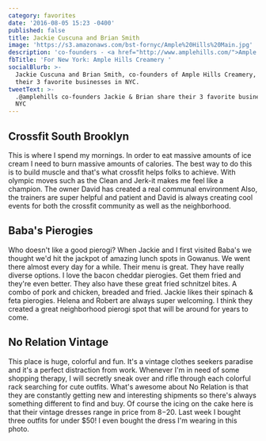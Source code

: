 ```yaml
---
category: favorites
date: '2016-08-05 15:23 -0400'
published: false
title: Jackie Cuscuna and Brian Smith
image: 'https://s3.amazonaws.com/bst-fornyc/Ample%20Hills%20Main.jpg'
description: 'co-founders - <a href="http://www.amplehills.com/">Ample Hills Creamery</a>'
fbTitle: 'For New York: Ample Hills Creamery '
socialBlurb: >-
  Jackie Cuscuna and Brian Smith, co-founders of Ample Hills Creamery, share
  their 3 favorite businesses in NYC. 
tweetText: >-
  .@amplehills co-founders Jackie & Brian share their 3 favorite businesses in
  NYC
---
```

## Crossfit South Brooklyn
This is where I spend my mornings.  In order to eat massive amounts of ice cream I need to burn massive amounts of calories. The best way to do this is to build muscle and that's what crossfit helps folks to achieve.  With olympic moves such as the Clean and Jerk-it makes me feel like a champion.  The owner David has created a real communal environment  Also, the trainers are super helpful and patient and David is always creating cool events for both the crossfit community as well as the neighborhood.
 
## Baba's Pierogies
Who doesn't like a good pierogi?  When Jackie and I first visited Baba's we thought we'd hit the jackpot of amazing lunch spots in Gowanus.  We went there almost every day for a while.  Their menu is great.  They have really diverse options.  I love the bacon cheddar pierogies.  Get them fried and they're even better.   They also have these great fried schnitzel bites.  A combo of pork and chicken, breaded and fried.  Jackie likes their spinach & feta pierogies.  Helena and Robert are always super welcoming.  I think they created a great neighborhood pierogi spot that will be around for years to come.
 
## No Relation Vintage
This place is huge, colorful and fun.  It's a vintage clothes seekers paradise and it's a perfect distraction from work.  Whenever I'm in need of some shopping therapy, I will secretly sneak over and rifle through each colorful rack searching for cute outfits.  What's awesome about No Relation is that they are constantly getting new and  interesting shipments so there's always something different to find and buy.  Of course the icing on the cake here is that  their vintage dresses range in price from $8-$20.  Last week I bought three outfits for under $50!  I even bought the dress I'm wearing in this photo.  
